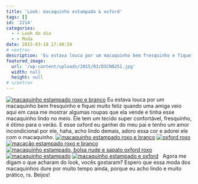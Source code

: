 ```yaml
---
title: 'Look: macaquinho estampado & oxford'
tags: []
id: '2214'
categories:
  - - Look do dia
  - - Moda
date: 2015-03-18 17:40:59
# <extra>
description: 'Eu estava louca por um macaquinho bem fresquinho e fiquei muito feliz quando uma amiga veio aqui em casa me mostrar algumas roupas que ela vende e tinha esse macaquinho lindo no meio. Ele tem um tecido super confortável, fresquinho, é ótimo para o verão. E esse oxford eu ganhei do meu pai e tenho um amor incondicional por ele, haha, acho lindo demais, adoro essa cor e adorei ele com o macaquinho. &nbsp; Agora me digam o que acharam do look, vocês gostaram? Espero que essa moda dos macaquinhos dure por muito tempo ainda, porque eu acho lindo e muito prático, rs. Beijos! &nbsp;'
featured_image: 
  url: '/wp-content/uploads/2015/03/DSCN0251.jpg'
  width: null
  height: null
# </extra>
---
```


[![macaquinho estampado roxo e branco](/wp-content/uploads/2015/03/DSCN0251.jpg)](/wp-content/uploads/2015/03/DSCN0251.jpg) Eu estava louca por um macaquinho bem fresquinho e fiquei muito feliz quando uma amiga veio aqui em casa me mostrar algumas roupas que ela vende e tinha esse macaquinho lindo no meio. Ele tem um tecido super confortável, fresquinho, é ótimo para o verão. E esse oxford eu ganhei do meu pai e tenho um amor incondicional por ele, haha, acho lindo demais, adoro essa cor e adorei ele com o macaquinho. [![macaquinho estampado roxo e branco](/wp-content/uploads/2015/03/DSCN0253.jpg)](/wp-content/uploads/2015/03/DSCN0253.jpg) [![oxford roxo ](/wp-content/uploads/2015/03/DSCN0252.jpg)](/wp-content/uploads/2015/03/DSCN0252.jpg) [![macacão estampado roxo e branco](/wp-content/uploads/2015/03/DSCN0265.jpg)](/wp-content/uploads/2015/03/DSCN0265.jpg) [![macaquinho estampado, bolsa nude e sapato oxford roxo](/wp-content/uploads/2015/03/DSCN0268.jpg)](/wp-content/uploads/2015/03/DSCN0268.jpg)[![macaquinho estampado ](/wp-content/uploads/2015/03/DSCN0270.jpg)](/wp-content/uploads/2015/03/DSCN0270.jpg) [![macaquinho estampado e oxford](/wp-content/uploads/2015/03/DSCN0271.jpg)](/wp-content/uploads/2015/03/DSCN0271.jpg)   Agora me digam o que acharam do look, vocês gostaram? Espero que essa moda dos macaquinhos dure por muito tempo ainda, porque eu acho lindo e muito prático, rs. Beijos!
